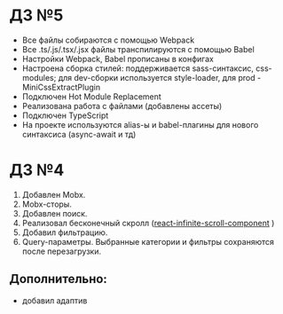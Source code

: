 # ДЗ №5

- Все файлы собираются с помощью Webpack
- Все .ts/.js/.tsx/.jsx файлы транспилируются с помощью Babel
- Настройки Webpack, Babel прописаны в конфигах
- Настроена сборка стилей: поддерживается sass-синтаксис, css-modules; для dev-сборки используется style-loader, для prod - MiniCssExtractPlugin
- Подключен Hot Module Replacement
- Реализована работа с файлами (добавлены ассеты)
- Подключен TypeScript
- На проекте используются alias-ы и babel-плагины для нового синтаксиса (async-await и тд)

# ДЗ №4

1. Добавлен Mobx.
2. Mobx-сторы.
3. Добавлен поиск.
4. Реализовал бесконечный скролл ([react-infinite-scroll-component](https://www.npmjs.com/package/react-infinite-scroll-component)
   )
5. Добавил фильтрацию.
6. Query-параметры. Выбранные категории и фильтры сохраняются после перезагрузки.

## Дополнительно:

- добавил адаптив

